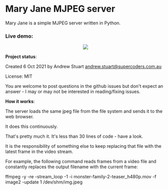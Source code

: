 # Mary Jane MJPEG server

Mary Jane is a simple MJPEG server written in Python.

### Live demo:

<p style="text-align:center;">
    <img src="http://18.116.60.15:8080/maryjane/"/>
</p>

**Project status**:

Created 6 Oct 2021 by Andrew Stuart andrew.stuart@supercoders.com.au

License: MIT

You are welcome to post questions in the github issues but don't expect an answer - I may or may not be interested in reading/fixing issues.

**How it works**:

The server loads the same jpeg file from the file system and sends it to the web browser.

It does this continuously.

That's pretty much it.  It's less than 30 lines of code - have a look.

It is the responsibility of something else to keep replacing that file with the latest frame in the video stream.

For example, the following command reads frames from a video file and constantly replaces the output filename with the current frame:

ffmpeg -y -re  -stream_loop -1 -i monster-family-2-teaser_h480p.mov  -f image2 -update 1 /dev/shm/img.jpeg

